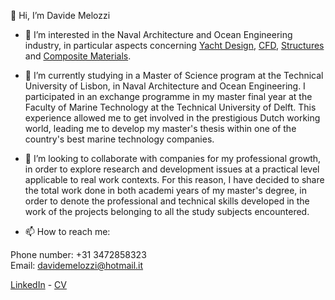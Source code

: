  👋 Hi, I’m Davide Melozzi

- 👀 I’m interested in the Naval Architecture and Ocean Engineering industry, in particular aspects concerning [Yacht Design](https://github.com/davidemelozzi/Design-of-a-36-feet-Flybridge-Motor-Yacht.git), [CFD](https://github.com/davidemelozzi/Hydrodynamics-of-floating-bodies.git), [Structures](https://github.com/davidemelozzi/Design-of-Ship-Structures.git) and [Composite Materials](https://github.com/davidemelozzi/Ship-in-Composite-Materials-Yacht-Analysis.git).

- 🌱 I’m currently studying in a Master of Science program at the Technical University of Lisbon, in Naval Architecture and Ocean Engineering. I participated in an exchange programme in my master final year at the Faculty of Marine Technology at the Technical University of Delft. This experience allowed me to get involved in the prestigious Dutch working world, leading me to develop my master's thesis within one of the country's best marine technology companies.  

- 💞️ I’m looking to collaborate with companies for my professional growth, in order to explore research and development issues at a practical level applicable to real work contexts. For this reason, I have decided to share the total work done in both academi years of my master's degree, in order to denote the professional and technical skills developed in the work of the projects belonging to all the study subjects encountered.

- 📫 How to reach me:


Phone number: +31 3472858323  
Email: davidemelozzi@hotmail.it 


[LinkedIn](https://www.linkedin.com/in/davide-melozzi-14b41b186) - [CV](https://drive.google.com/file/d/1rJlfA-whz1EK9tADlpIKtOA7wqL7cTWz/view?usp=share_link)

<!---
davidemelozzi/davidemelozzi is a ✨ special ✨ repository because its `README.md` (this file) appears on your GitHub profile.
You can click the Preview link to take a look at your changes.
--->
